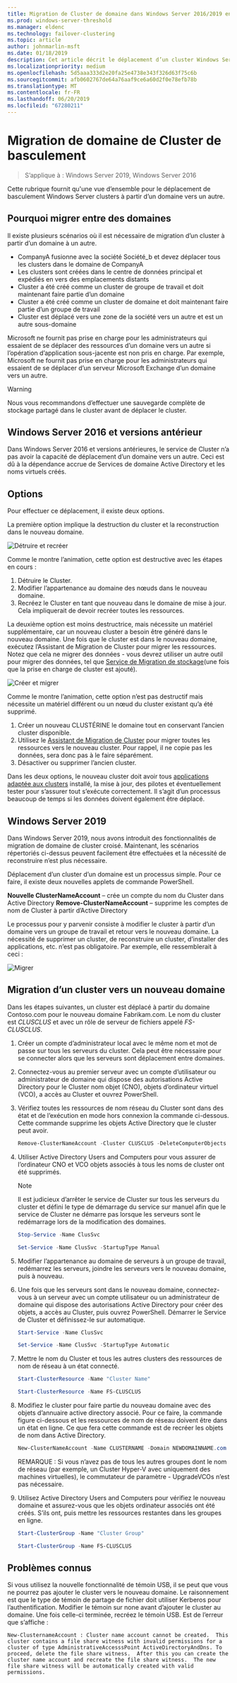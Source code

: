 ```yaml
---
title: Migration de Cluster de domaine dans Windows Server 2016/2019 entre
ms.prod: windows-server-threshold
ms.manager: eldenc
ms.technology: failover-clustering
ms.topic: article
author: johnmarlin-msft
ms.date: 01/18/2019
description: Cet article décrit le déplacement d’un cluster Windows Server 2019 d’un domaine vers un autre
ms.localizationpriority: medium
ms.openlocfilehash: 5d5aaa333d2e20fa25e4738e343f326d63f75c6b
ms.sourcegitcommit: afb0602767de64a76aaf9ce6a60d2f0e78efb78b
ms.translationtype: MT
ms.contentlocale: fr-FR
ms.lasthandoff: 06/20/2019
ms.locfileid: "67280211"
---
```

# <a name="failover-cluster-domain-migration"></a>Migration de domaine de Cluster de basculement

> S’applique à : Windows Server 2019, Windows Server 2016

Cette rubrique fournit qu'une vue d’ensemble pour le déplacement de basculement Windows Server clusters à partir d’un domaine vers un autre.

## <a name="why-migrate-between-domains"></a>Pourquoi migrer entre des domaines

Il existe plusieurs scénarios où il est nécessaire de migration d’un cluster à partir d’un domaine à un autre.

- CompanyA fusionne avec la société Société_b et devez déplacer tous les clusters dans le domaine de CompanyA
- Les clusters sont créées dans le centre de données principal et expédiés en vers des emplacements distants
- Cluster a été créé comme un cluster de groupe de travail et doit maintenant faire partie d’un domaine
- Cluster a été créé comme un cluster de domaine et doit maintenant faire partie d’un groupe de travail
- Cluster est déplacé vers une zone de la société vers un autre et est un autre sous-domaine

Microsoft ne fournit pas prise en charge pour les administrateurs qui essaient de se déplacer des ressources d’un domaine vers un autre si l’opération d’application sous-jacente est non pris en charge. Par exemple, Microsoft ne fournit pas prise en charge pour les administrateurs qui essaient de se déplacer d’un serveur Microsoft Exchange d’un domaine vers un autre.

   > [!WARNING]
   > Nous vous recommandons d’effectuer une sauvegarde complète de stockage partagé dans le cluster avant de déplacer le cluster.

## <a name="windows-server-2016-and-earlier"></a>Windows Server 2016 et versions antérieur

Dans Windows Server 2016 et versions antérieures, le service de Cluster n’a pas avoir la capacité de déplacement d’un domaine vers un autre.  Ceci est dû à la dépendance accrue de Services de domaine Active Directory et les noms virtuels créés.   

## <a name="options"></a>Options

Pour effectuer ce déplacement, il existe deux options.

La première option implique la destruction du cluster et la reconstruction dans le nouveau domaine.

![Détruire et recréer](media/Cross-Domain-Cluster-Migration/Cross-Cluster-Domain-Migration-1.gif)

Comme le montre l’animation, cette option est destructive avec les étapes en cours :

1. Détruire le Cluster.
2. Modifier l’appartenance au domaine des nœuds dans le nouveau domaine.
3. Recréez le Cluster en tant que nouveau dans le domaine de mise à jour.  Cela impliquerait de devoir recréer toutes les ressources.

La deuxième option est moins destructrice, mais nécessite un matériel supplémentaire, car un nouveau cluster a besoin être généré dans le nouveau domaine.  Une fois que le cluster est dans le nouveau domaine, exécutez l’Assistant de Migration de Cluster pour migrer les ressources. Notez que cela ne migrer des données - vous devrez utiliser un autre outil pour migrer des données, tel que [Service de Migration de stockage](../storage/storage-migration-service/overview.md)(une fois que la prise en charge de cluster est ajouté).

![Créer et migrer](media/Cross-Domain-Cluster-Migration/Cross-Cluster-Domain-Migration-2.gif)

Comme le montre l’animation, cette option n’est pas destructif mais nécessite un matériel différent ou un nœud du cluster existant qu’a été supprimé.

1. Créer un nouveau CLUSTÉRINE le domaine tout en conservant l’ancien cluster disponible.
2. Utilisez le [Assistant de Migration de Cluster](https://docs.microsoft.com/previous-versions/windows/it-pro/windows-server-2008-R2-and-2008/cc754481(v=ws.10)) pour migrer toutes les ressources vers le nouveau cluster. Pour rappel, il ne copie pas les données, sera donc pas à le faire séparément.
3. Désactiver ou supprimer l’ancien cluster.

Dans les deux options, le nouveau cluster doit avoir tous [applications adaptée aux clusters](https://technet.microsoft.com/aa369082(v=vs.90)) installé, la mise à jour, des pilotes et éventuellement tester pour s’assurer tout s’exécute correctement.  Il s’agit d’un processus beaucoup de temps si les données doivent également être déplacé.

## <a name="windows-server-2019"></a>Windows Server 2019

Dans Windows Server 2019, nous avons introduit des fonctionnalités de migration de domaine de cluster croisé.  Maintenant, les scénarios répertoriés ci-dessus peuvent facilement être effectuées et la nécessité de reconstruire n’est plus nécessaire.  

Déplacement d’un cluster d’un domaine est un processus simple. Pour ce faire, il existe deux nouvelles applets de commande PowerShell.

**Nouvelle ClusterNameAccount** – crée un compte du nom du Cluster dans Active Directory **Remove-ClusterNameAccount** – supprime les comptes de nom de Cluster à partir d’Active Directory

Le processus pour y parvenir consiste à modifier le cluster à partir d’un domaine vers un groupe de travail et retour vers le nouveau domaine.  La nécessité de supprimer un cluster, de reconstruire un cluster, d’installer des applications, etc. n’est pas obligatoire. Par exemple, elle ressemblerait à ceci :

![Migrer](media/Cross-Domain-Cluster-Migration/Cross-Cluster-Domain-Migration-3.gif)

## <a name="migrating-a-cluster-to-a-new-domain"></a>Migration d’un cluster vers un nouveau domaine

Dans les étapes suivantes, un cluster est déplacé à partir du domaine Contoso.com pour le nouveau domaine Fabrikam.com.  Le nom du cluster est *CLUSCLUS* et avec un rôle de serveur de fichiers appelé *FS-CLUSCLUS*.

1. Créer un compte d’administrateur local avec le même nom et mot de passe sur tous les serveurs du cluster.  Cela peut être nécessaire pour se connecter alors que les serveurs sont déplacement entre domaines.
2. Connectez-vous au premier serveur avec un compte d’utilisateur ou administrateur de domaine qui dispose des autorisations Active Directory pour le Cluster nom objet (CNO), objets d’ordinateur virtuel (VCO), a accès au Cluster et ouvrez PowerShell.
3. Vérifiez toutes les ressources de nom réseau du Cluster sont dans des état et de l’exécution en mode hors connexion la commande ci-dessous.  Cette commande supprime les objets Active Directory que le cluster peut avoir.

   ```PowerShell
   Remove-ClusterNameAccount -Cluster CLUSCLUS -DeleteComputerObjects
   ```
4. Utiliser Active Directory Users and Computers pour vous assurer de l’ordinateur CNO et VCO objets associés à tous les noms de cluster ont été supprimés.

   > [!NOTE]
   > Il est judicieux d’arrêter le service de Cluster sur tous les serveurs du cluster et défini le type de démarrage du service sur manuel afin que le service de Cluster ne démarre pas lorsque les serveurs sont le redémarrage lors de la modification des domaines.

   ```PowerShell
   Stop-Service -Name ClusSvc

   Set-Service -Name ClusSvc -StartupType Manual
   ```

5. Modifier l’appartenance au domaine de serveurs à un groupe de travail, redémarrez les serveurs, joindre les serveurs vers le nouveau domaine, puis à nouveau.
6. Une fois que les serveurs sont dans le nouveau domaine, connectez-vous à un serveur avec un compte utilisateur ou un administrateur de domaine qui dispose des autorisations Active Directory pour créer des objets, a accès au Cluster, puis ouvrez PowerShell. Démarrer le Service de Cluster et définissez-le sur automatique.

   ```PowerShell
   Start-Service -Name ClusSvc

   Set-Service -Name ClusSvc -StartupType Automatic
   ```
7. Mettre le nom du Cluster et tous les autres clusters des ressources de nom de réseau à un état connecté.

   ```PowerShell
   Start-ClusterResource -Name "Cluster Name"

   Start-ClusterResource -Name FS-CLUSCLUS
   ```

8. Modifiez le cluster pour faire partie du nouveau domaine avec des objets d’annuaire active directory associé. Pour ce faire, la commande figure ci-dessous et les ressources de nom de réseau doivent être dans un état en ligne.  Ce que fera cette commande est de recréer les objets de nom dans Active Directory.

   ```PowerShell
   New-ClusterNameAccount -Name CLUSTERNAME -Domain NEWDOMAINNAME.com -UpgradeVCOs
   ```

    REMARQUE : Si vous n’avez pas de tous les autres groupes dont le nom de réseau (par exemple, un Cluster Hyper-V avec uniquement des machines virtuelles), le commutateur de paramètre - UpgradeVCOs n’est pas nécessaire.

9. Utilisez Active Directory Users and Computers pour vérifiez le nouveau domaine et assurez-vous que les objets ordinateur associés ont été créés. S’ils ont, puis mettre les ressources restantes dans les groupes en ligne.

   ```PowerShell
   Start-ClusterGroup -Name "Cluster Group"

   Start-ClusterGroup -Name FS-CLUSCLUS
   ```

## <a name="known-issues"></a>Problèmes connus

Si vous utilisez la nouvelle fonctionnalité de témoin USB, il se peut que vous ne pourrez pas ajouter le cluster vers le nouveau domaine.  Le raisonnement est que le type de témoin de partage de fichier doit utiliser Kerberos pour l’authentification.  Modifier le témoin sur none avant d’ajouter le cluster au domaine.  Une fois celle-ci terminée, recréez le témoin USB.  Est de l’erreur que s’affiche :

```
New-ClusternameAccount : Cluster name account cannot be created.  This cluster contains a file share witness with invalid permissions for a cluster of type AdministrativeAccesssPoint ActiveDirectoryAndDns. To proceed, delete the file share witness.  After this you can create the cluster name account and recreate the file share witness.  The new file share witness will be automatically created with valid permissions.
```

